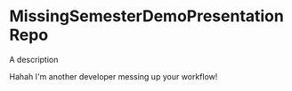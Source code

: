 # MissingSemesterDemoPresentationRepo
A description

Hahah I'm another developer messing up your workflow!
